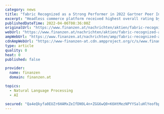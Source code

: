```yaml
---
category: news
title: "fabric Recognized as a Strong Performer in 2022 Gartner Peer Insights™ 'Voice of the Customer' Report for Digital Commerce"
excerpt: "Headless commerce platform received highest overall rating by customers across the Gartner Peer Insights™ Digital Commerce reportSEATTLE , April"
publishedDateTime: 2022-04-06T08:36:00Z
originalUrl: "https://www.finanzen.at/nachrichten/aktien/fabric-recognized-as-a-strong-performer-in-2022-gartner-peer-insights-voice-of-the-customer-report-for-digital-commerce-1031333304"
webUrl: "https://www.finanzen.at/nachrichten/aktien/fabric-recognized-as-a-strong-performer-in-2022-gartner-peer-insights-voice-of-the-customer-report-for-digital-commerce-1031333304"
ampWebUrl: "https://www.finanzen.at/nachrichten/amp/fabric-recognized-as-a-strong-performer-in-2022-gartner-peer-insights-voice-of-the-customer-report-for-digital-commerce-1031333304"
cdnAmpWebUrl: "https://www-finanzen-at.cdn.ampproject.org/c/s/www.finanzen.at/nachrichten/amp/fabric-recognized-as-a-strong-performer-in-2022-gartner-peer-insights-voice-of-the-customer-report-for-digital-commerce-1031333304"
type: article
quality: 0
heat: 0
published: false

provider:
  name: finanzen
  domain: finanzen.at

topics:
  - Natural Language Processing
  - AI

secured: "Qa4eQkyfa0EUZr6HAMxZeIfDN9L4n+ZGG6wQ0+K6HtMezNPYYSaluHlYeofbpFx800d8f4ZjR8TUQQPgthUDJztX967tomAxVGddM2jxWRaq7PTpX8bRRLqvaagJM/VeLFP6+v4MYQsHy7nVeZxFrfNgbjSjkRSA6n9KD0tzN8tVLMWT33kHmKK3rqQJZfACKdZqcPCySVuQnSJQ9ed4YFwafWes1YiacKyfSDwf7xGAgUoA/UF4uPp+rT6ZC4Q5zsChCm7KmRElb2rwPEPhCBa9Yf3BQ8Yp9Yydez+nLBADMcwIBTdS2O3pgrQ0A0Zkl+3pjp1OcefoJwkPbvzWYUcW50Sk/k/VKnMKdG8Nl5A=;lqYduLOQlnFkqiTEQk6UyQ=="
---
```


